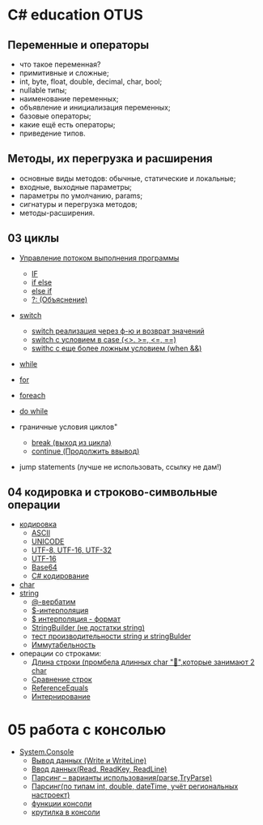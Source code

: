 # C# education OTUS
## Переменные и операторы
* что такое переменная?
* примитивные и сложные;
* int, byte, float, double, decimal, char, bool;
* nullable типы;
* наименование переменных;
* объявление и инициализация переменных;
* базовые операторы;
* какие ещё есть операторы;
* приведение типов.

## Методы, их перегрузка и расширения
* основные виды методов: обычные, статические и локальные;
* входные, выходные параметры;
* параметры по умолчанию, params;
* сигнатуры и перегрузка методов;
* методы-расширения.

## 03 циклы
* [Управление потоком выполнения программы](https://github.com/IlyaGall/C-/tree/main/03%20%D1%86%D0%B8%D0%BA%D0%BB%D1%8B)
    * [IF](https://github.com/IlyaGall/C-/tree/main/03%20%D1%86%D0%B8%D0%BA%D0%BB%D1%8B#if)
    * [if else](https://github.com/IlyaGall/C-/tree/main/03%20%D1%86%D0%B8%D0%BA%D0%BB%D1%8B#if-else)
    * [else if](https://github.com/IlyaGall/C-/tree/main/03%20%D1%86%D0%B8%D0%BA%D0%BB%D1%8B#else-if)
    * [?: (Объяснение)](https://github.com/IlyaGall/C-/tree/main/03%20%D1%86%D0%B8%D0%BA%D0%BB%D1%8B#ternar-%D0%B7%D0%BD%D0%B0%D0%BA-%D0%B2%D0%BE%D0%BF%D1%80%D0%BE%D1%81%D0%B0)
* [switch](https://github.com/IlyaGall/C-/tree/main/03%20%D1%86%D0%B8%D0%BA%D0%BB%D1%8B#switch-%D0%BF%D1%80%D0%BE%D1%81%D1%82%D0%BE%D0%B9-%D0%BF%D1%80%D0%B8%D0%BC%D0%B5%D1%80) 
    * [switch реализация через ф-ю и возврат значений](https://github.com/IlyaGall/C-/tree/main/03%20%D1%86%D0%B8%D0%BA%D0%BB%D1%8B#switch-%D0%BC%D0%B5%D1%82%D0%BE%D0%B4-%D1%81-%D0%B2%D0%BE%D0%B7%D1%80%D0%B0%D1%89%D0%B5%D0%BD%D0%B8%D0%B5%D0%BC-%D0%B7%D0%BD%D0%B0%D1%87%D0%B5%D0%BD%D0%B8%D0%B9)
    * [switch с условием в case (<>. >=, <=, ==)](https://github.com/IlyaGall/C-/tree/main/03%20%D1%86%D0%B8%D0%BA%D0%BB%D1%8B#switch-%D1%81-%D1%83%D1%81%D0%BB%D0%BE%D0%B2%D0%B8%D0%B5%D0%BC-%D0%B2-case----)
    * [swithc с еще более ложным условием (when &&)](https://github.com/IlyaGall/C-/tree/main/03%20%D1%86%D0%B8%D0%BA%D0%BB%D1%8B#swithc-%D1%81-%D0%B5%D1%89%D0%B5-%D0%B1%D0%BE%D0%BB%D0%B5%D0%B5-%D0%BB%D0%BE%D0%B6%D0%BD%D1%8B%D0%BC-%D1%83%D1%81%D0%BB%D0%BE%D0%B2%D0%B8%D0%B5%D0%BC-when-)
* [while](https://github.com/IlyaGall/C-/tree/main/03%20%D1%86%D0%B8%D0%BA%D0%BB%D1%8B#while)
* [for](https://github.com/IlyaGall/C-/tree/main/03%20%D1%86%D0%B8%D0%BA%D0%BB%D1%8B#for)
* [foreach](https://github.com/IlyaGall/C-/tree/main/03%20%D1%86%D0%B8%D0%BA%D0%BB%D1%8B#foreach)
* [do while](https://github.com/IlyaGall/C-/tree/main/03%20%D1%86%D0%B8%D0%BA%D0%BB%D1%8B#do-while)
* граничные условия циклов"
    * [break (выход из цикла)](https://github.com/IlyaGall/C-/tree/main/03%20%D1%86%D0%B8%D0%BA%D0%BB%D1%8B#break-%D0%B8-continue)
    * [continue (Продолжить ввывод)](https://github.com/IlyaGall/C-/tree/main/03%20%D1%86%D0%B8%D0%BA%D0%BB%D1%8B#break-%D0%B8-continue)

* jump statements (лучше не использовать, ссылку не дам!)

## 04 кодировка и строково-символьные операции
* [кодировка](https://github.com/IlyaGall/C-/tree/main/04%20%D1%81%D0%B8%D0%BC%D0%B2%D0%BE%D0%BB%D1%8B%20%D0%B8%20%D1%81%D1%82%D1%80%D0%BE%D0%BA%D0%B8#%D0%BA%D0%BE%D0%B4%D0%B8%D1%80%D0%BE%D0%B2%D0%BA%D0%B0)
    *   [ASCII](https://github.com/IlyaGall/C-/tree/main/04%20%D1%81%D0%B8%D0%BC%D0%B2%D0%BE%D0%BB%D1%8B%20%D0%B8%20%D1%81%D1%82%D1%80%D0%BE%D0%BA%D0%B8#ascii)
    * [UNICODE](https://github.com/IlyaGall/C-/tree/main/04%20%D1%81%D0%B8%D0%BC%D0%B2%D0%BE%D0%BB%D1%8B%20%D0%B8%20%D1%81%D1%82%D1%80%D0%BE%D0%BA%D0%B8#unicode)
    * [UTF-8, UTF-16, UTF-32](https://github.com/IlyaGall/C-/tree/main/04%20%D1%81%D0%B8%D0%BC%D0%B2%D0%BE%D0%BB%D1%8B%20%D0%B8%20%D1%81%D1%82%D1%80%D0%BE%D0%BA%D0%B8#utf-8-utf-16-utf-32)
    * [UTF-16](https://github.com/IlyaGall/C-/tree/main/04%20%D1%81%D0%B8%D0%BC%D0%B2%D0%BE%D0%BB%D1%8B%20%D0%B8%20%D1%81%D1%82%D1%80%D0%BE%D0%BA%D0%B8#utf-16)
    * [Base64](https://github.com/IlyaGall/C-/tree/main/04%20%D1%81%D0%B8%D0%BC%D0%B2%D0%BE%D0%BB%D1%8B%20%D0%B8%20%D1%81%D1%82%D1%80%D0%BE%D0%BA%D0%B8#base64)
    * [C# кодирование](https://github.com/IlyaGall/C-/tree/main/04%20%D1%81%D0%B8%D0%BC%D0%B2%D0%BE%D0%BB%D1%8B%20%D0%B8%20%D1%81%D1%82%D1%80%D0%BE%D0%BA%D0%B8#c-%D0%BA%D0%BE%D0%B4%D0%B8%D1%80%D0%BE%D0%B2%D0%B0%D0%BD%D0%B8%D0%B5)
* [char](https://github.com/IlyaGall/C-/tree/main/04%20%D1%81%D0%B8%D0%BC%D0%B2%D0%BE%D0%BB%D1%8B%20%D0%B8%20%D1%81%D1%82%D1%80%D0%BE%D0%BA%D0%B8#char)
* [string](https://github.com/IlyaGall/C-/tree/main/04%20%D1%81%D0%B8%D0%BC%D0%B2%D0%BE%D0%BB%D1%8B%20%D0%B8%20%D1%81%D1%82%D1%80%D0%BE%D0%BA%D0%B8#string)
    * [@-вербатим](https://github.com/IlyaGall/C-/tree/main/04%20%D1%81%D0%B8%D0%BC%D0%B2%D0%BE%D0%BB%D1%8B%20%D0%B8%20%D1%81%D1%82%D1%80%D0%BE%D0%BA%D0%B8#-%D0%B2%D0%B5%D1%80%D0%B1%D0%B0%D1%82%D0%B8%D0%BC)
    * [$-интерполяция](https://github.com/IlyaGall/C-/tree/main/04%20%D1%81%D0%B8%D0%BC%D0%B2%D0%BE%D0%BB%D1%8B%20%D0%B8%20%D1%81%D1%82%D1%80%D0%BE%D0%BA%D0%B8#-%D0%B8%D0%BD%D1%82%D0%B5%D1%80%D0%BF%D0%BE%D0%BB%D1%8F%D1%86%D0%B8%D1%8F)
    * [$ интерполяция - формат](https://github.com/IlyaGall/C-/tree/main/04%20%D1%81%D0%B8%D0%BC%D0%B2%D0%BE%D0%BB%D1%8B%20%D0%B8%20%D1%81%D1%82%D1%80%D0%BE%D0%BA%D0%B8#-%D0%B8%D0%BD%D1%82%D0%B5%D1%80%D0%BF%D0%BE%D0%BB%D1%8F%D1%86%D0%B8%D1%8F---%D1%84%D0%BE%D1%80%D0%BC%D0%B0%D1%82)
    * [StringBuilder (не достатки string)](https://github.com/IlyaGall/C-/tree/main/04%20%D1%81%D0%B8%D0%BC%D0%B2%D0%BE%D0%BB%D1%8B%20%D0%B8%20%D1%81%D1%82%D1%80%D0%BE%D0%BA%D0%B8#stringbuilder-%D0%BD%D0%B5-%D0%B4%D0%BE%D1%81%D1%82%D0%B0%D1%82%D0%BA%D0%B8-string)
    * [тест производительности string и stringBulder](https://github.com/IlyaGall/C-/tree/main/04%20%D1%81%D0%B8%D0%BC%D0%B2%D0%BE%D0%BB%D1%8B%20%D0%B8%20%D1%81%D1%82%D1%80%D0%BE%D0%BA%D0%B8#%D1%82%D0%B5%D1%81%D1%82-%D0%BF%D1%80%D0%BE%D0%B8%D0%B7%D0%B2%D0%BE%D0%B4%D0%B8%D1%82%D0%B5%D0%BB%D1%8C%D0%BD%D0%BE%D1%81%D1%82%D0%B8-string-%D0%B8-stringbulder)
    * [Иммутабельность](https://github.com/IlyaGall/C-/tree/main/04%20%D1%81%D0%B8%D0%BC%D0%B2%D0%BE%D0%BB%D1%8B%20%D0%B8%20%D1%81%D1%82%D1%80%D0%BE%D0%BA%D0%B8#%D0%B8%D0%BC%D0%BC%D1%83%D1%82%D0%B0%D0%B1%D0%B5%D0%BB%D1%8C%D0%BD%D0%BE%D1%81%D1%82%D1%8C)
* операции со строками:
    * [Длина строки (промбела длинных char "🤖",которые занимают 2 char](https://github.com/IlyaGall/C-/tree/main/04%20%D1%81%D0%B8%D0%BC%D0%B2%D0%BE%D0%BB%D1%8B%20%D0%B8%20%D1%81%D1%82%D1%80%D0%BE%D0%BA%D0%B8#%D0%B4%D0%BB%D0%B8%D0%BD%D0%B0-%D1%81%D1%82%D1%80%D0%BE%D0%BA%D0%B8-%D0%BF%D1%80%D0%BE%D0%BC%D0%B1%D0%B5%D0%BB%D0%B0-%D0%B4%D0%BB%D0%B8%D0%BD%D0%BD%D1%8B%D1%85-char-%D0%BA%D0%BE%D1%82%D0%BE%D1%80%D1%8B%D0%B5-%D0%B7%D0%B0%D0%BD%D0%B8%D0%BC%D0%B0%D1%8E%D1%82-2-char)
    * [Сравнение строк](https://github.com/IlyaGall/C-/tree/main/04%20%D1%81%D0%B8%D0%BC%D0%B2%D0%BE%D0%BB%D1%8B%20%D0%B8%20%D1%81%D1%82%D1%80%D0%BE%D0%BA%D0%B8#%D1%81%D1%80%D0%B0%D0%B2%D0%BD%D0%B5%D0%BD%D0%B8%D0%B5-%D1%81%D1%82%D1%80%D0%BE%D0%BA)
    * [ReferenceEquals](https://github.com/IlyaGall/C-/tree/main/04%20%D1%81%D0%B8%D0%BC%D0%B2%D0%BE%D0%BB%D1%8B%20%D0%B8%20%D1%81%D1%82%D1%80%D0%BE%D0%BA%D0%B8#referenceequals)
    * [Интернирование](https://github.com/IlyaGall/C-/tree/main/04%20%D1%81%D0%B8%D0%BC%D0%B2%D0%BE%D0%BB%D1%8B%20%D0%B8%20%D1%81%D1%82%D1%80%D0%BE%D0%BA%D0%B8#%D0%B8%D0%BD%D1%82%D0%B5%D1%80%D0%BD%D0%B8%D1%80%D0%BE%D0%B2%D0%B0%D0%BD%D0%B8%D0%B5)
# 05 работа с консолью
* [System.Console](https://github.com/IlyaGall/C-/tree/main/05%20%D1%80%D0%B0%D0%B1%D0%BE%D1%82%D0%B0%20%D1%81%20%D0%BA%D0%BE%D0%BD%D1%81%D0%BE%D0%BB%D1%8C%D1%8E#systemconsole)
    * [Вывод данных (Write и WriteLine)](https://github.com/IlyaGall/C-/tree/main/05%20%D1%80%D0%B0%D0%B1%D0%BE%D1%82%D0%B0%20%D1%81%20%D0%BA%D0%BE%D0%BD%D1%81%D0%BE%D0%BB%D1%8C%D1%8E#%D0%B2%D1%8B%D0%B2%D0%BE%D0%B4-%D0%B4%D0%B0%D0%BD%D0%BD%D1%8B%D1%85-write-%D0%B8-writeline)
    * [Ввод данных(Read, ReadKey, ReadLine)](https://github.com/IlyaGall/C-/tree/main/05%20%D1%80%D0%B0%D0%B1%D0%BE%D1%82%D0%B0%20%D1%81%20%D0%BA%D0%BE%D0%BD%D1%81%D0%BE%D0%BB%D1%8C%D1%8E#%D0%B2%D0%B2%D0%BE%D0%B4-%D0%B4%D0%B0%D0%BD%D0%BD%D1%8B%D1%85read-readkey-readline)
    * [Парсинг – варианты использования(parse,TryParse)](https://github.com/IlyaGall/C-/tree/main/05%20%D1%80%D0%B0%D0%B1%D0%BE%D1%82%D0%B0%20%D1%81%20%D0%BA%D0%BE%D0%BD%D1%81%D0%BE%D0%BB%D1%8C%D1%8E#%D0%BF%D0%B0%D1%80%D1%81%D0%B8%D0%BD%D0%B3--%D0%B2%D0%B0%D1%80%D0%B8%D0%B0%D0%BD%D1%82%D1%8B-%D0%B8%D1%81%D0%BF%D0%BE%D0%BB%D1%8C%D0%B7%D0%BE%D0%B2%D0%B0%D0%BD%D0%B8%D1%8Fparsetryparse)
    * [Парсинг(по типам int, double, dateTime, учёт региональных настроект)](https://github.com/IlyaGall/C-/tree/main/05%20%D1%80%D0%B0%D0%B1%D0%BE%D1%82%D0%B0%20%D1%81%20%D0%BA%D0%BE%D0%BD%D1%81%D0%BE%D0%BB%D1%8C%D1%8E#%D0%BF%D0%B0%D1%80%D1%81%D0%B8%D0%BD%D0%B3%D0%BF%D0%BE-%D1%82%D0%B8%D0%BF%D0%B0%D0%BC-int-double-datetime-%D1%83%D1%87%D1%91%D1%82-%D1%80%D0%B5%D0%B3%D0%B8%D0%BE%D0%BD%D0%B0%D0%BB%D1%8C%D0%BD%D1%8B%D1%85-%D0%BD%D0%B0%D1%81%D1%82%D1%80%D0%BE%D0%B5%D0%BA%D1%82)
    * [функции консоли](https://github.com/IlyaGall/C-/tree/main/05%20%D1%80%D0%B0%D0%B1%D0%BE%D1%82%D0%B0%20%D1%81%20%D0%BA%D0%BE%D0%BD%D1%81%D0%BE%D0%BB%D1%8C%D1%8E#%D1%84%D1%83%D0%BD%D0%BA%D1%86%D0%B8%D0%B8-%D0%BA%D0%BE%D0%BD%D1%81%D0%BE%D0%BB%D0%B8)
    * [крутилка в консоли](https://github.com/IlyaGall/C-/tree/main/05%20%D1%80%D0%B0%D0%B1%D0%BE%D1%82%D0%B0%20%D1%81%20%D0%BA%D0%BE%D0%BD%D1%81%D0%BE%D0%BB%D1%8C%D1%8E#%D0%BA%D1%80%D1%83%D1%82%D0%B8%D0%BB%D0%BA%D0%B0-%D0%B2-%D0%BA%D0%BE%D0%BD%D1%81%D0%BE%D0%BB%D0%B8)